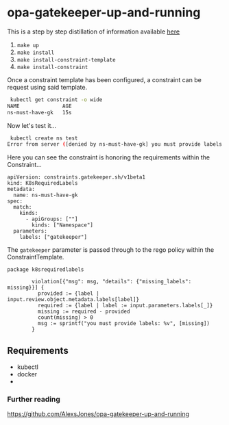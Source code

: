 # opa-gatekeeper-up-and-running

This is a step by step distillation of information available [here](https://github.com/open-policy-agent/gatekeeper#installation-instructions)


1. `make up`
2. `make install`
3. `make install-constraint-template`
4. `make install-constraint`

Once a constraint template has been configured, a constraint can be request using said template.

```bash
 kubectl get constraint -o wide
NAME              AGE
ns-must-have-gk   15s
```

Now let's test it...

```bash
 kubectl create ns test
Error from server ([denied by ns-must-have-gk] you must provide labels: {"gatekeeper"}): admission webhook "validation.gatekeeper.sh" denied the request: [denied by ns-must-have-gk] you must provide labels: {"gatekeeper"}
```

Here you can see the constraint is honoring the requirements within the Constraint...

```
apiVersion: constraints.gatekeeper.sh/v1beta1
kind: K8sRequiredLabels
metadata:
  name: ns-must-have-gk
spec:
  match:
    kinds:
      - apiGroups: [""]
        kinds: ["Namespace"]
  parameters: 
    labels: ["gatekeeper"]
```

The `gatekeeper` parameter is passed through to the rego policy within the ConstraintTemplate.

```
package k8srequiredlabels

        violation[{"msg": msg, "details": {"missing_labels": missing}}] {
          provided := {label | input.review.object.metadata.labels[label]}
          required := {label | label := input.parameters.labels[_]}
          missing := required - provided
          count(missing) > 0
          msg := sprintf("you must provide labels: %v", [missing])
        }
```

## Requirements
- kubectl 
- docker
- 

### Further reading

https://github.com/AlexsJones/opa-gatekeeper-up-and-running
